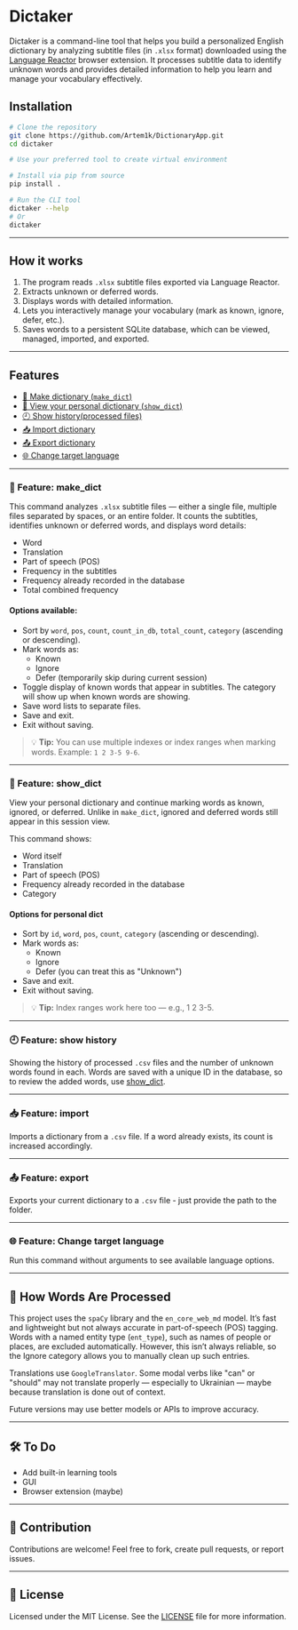 # Dictaker

Dictaker is a command-line tool that helps you build a personalized English dictionary by analyzing subtitle files (in `.xlsx` format) downloaded using the [Language Reactor](https://www.languagereactor.com/) browser extension.
It processes subtitle data to identify unknown words and provides detailed information to help you learn and manage your vocabulary effectively.

## Installation

```bash
# Clone the repository
git clone https://github.com/Artem1k/DictionaryApp.git
cd dictaker

# Use your preferred tool to create virtual environment

# Install via pip from source
pip install .

# Run the CLI tool
dictaker --help
# Or
dictaker
```

---

## How it works

1. The program reads `.xlsx` subtitle files exported via Language Reactor.
2. Extracts unknown or deferred words.
3. Displays words with detailed information.
4. Lets you interactively manage your vocabulary (mark as known, ignore, defer, etc.).
5. Saves words to a persistent SQLite database, which can be viewed, managed, imported, and exported.

---

## Features

- [🚀 Make dictionary (`make_dict`)](#-feature-make_dict)
- [📖 View your personal dictionary (`show_dict`)](#-feature-show_dict)
- [🕘 Show history(processed files)](#-feature-show-history)
- [📥 Import dictionary](#-feature-import)
- [📤 Export dictionary](#-feature-export)
- [🌐 Change target language](#-feature-change-target-language)

---

### 🚀 Feature: make_dict

This command analyzes `.xlsx` subtitle files — either a single file, multiple files separated by spaces, or an entire folder. It counts the subtitles, identifies unknown or deferred words, and displays word details:

- Word  
- Translation  
- Part of speech (POS)  
- Frequency in the subtitles  
- Frequency already recorded in the database  
- Total combined frequency

#### Options available:

- Sort by `word`, `pos`, `count`, `count_in_db`, `total_count`, `category` (ascending or descending).
- Mark words as:
  - Known  
  - Ignore  
  - Defer (temporarily skip during current session)
- Toggle display of known words that appear in subtitles. The category will show up when known words are showing.
- Save word lists to separate files.
- Save and exit.
- Exit without saving.

> 💡 **Tip:** You can use multiple indexes or index ranges when marking words. Example: `1 2 3-5 9-6`.

---

### 📖 Feature: show_dict

View your personal dictionary and continue marking words as known, ignored, or deferred.
Unlike in `make_dict`, ignored and deferred words still appear in this session view.

This command shows:

- Word itself  
- Translation  
- Part of speech (POS)  
- Frequency already recorded in the database  
- Category

#### Options for personal dict

- Sort by `id`, `word`, `pos`, `count`, `category` (ascending or descending).
- Mark words as:
  - Known  
  - Ignore  
  - Defer (you can treat this as "Unknown")
- Save and exit.
- Exit without saving.

> 💡 **Tip:** Index ranges work here too — e.g., 1 2 3-5.

---

### 🕘 Feature: show history

Showing the history of processed `.csv` files and the number of unknown words found in each.
Words are saved with a unique ID in the database, so to review the added words, use [show_dict](#-feature-show_dict).

---

### 📥 Feature: import

Imports a dictionary from a `.csv` file.
If a word already exists, its count is increased accordingly.

---

### 📤 Feature: export

Exports your current dictionary to a `.csv` file - just provide the path to the folder.

---

### 🌐 Feature: Change target language

Run this command without arguments to see available language options.

---

## 🔎 How Words Are Processed

This project uses the `spaCy` library and the `en_core_web_md` model.
It’s fast and lightweight but not always accurate in part-of-speech (POS) tagging.
Words with a named entity type (`ent_type`), such as names of people or places, are excluded automatically. However, this isn’t always reliable, so the Ignore category allows you to manually clean up such entries.

Translations use `GoogleTranslator`. Some modal verbs like "can" or "should" may not translate properly — especially to Ukrainian — maybe because translation is done out of context.

Future versions may use better models or APIs to improve accuracy.

---

## 🛠️ To Do

- Add built-in learning tools
- GUI
- Browser extension (maybe)

---

## 🤝 Contribution

Contributions are welcome! Feel free to fork, create pull requests, or report issues.

---

## 📝 License

Licensed under the MIT License. See the [LICENSE](LICENSE) file for more information.
